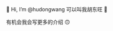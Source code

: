 👋 Hi, I’m @hudongwang
可以叫我胡东旺 🥳

有机会我会写更多的介绍 🙃

<!---
hudongwang/hudongwang is a ✨ special ✨ repository because its `README.md` (this file) appears on your GitHub profile.
You can click the Preview link to take a look at your changes.
--->
